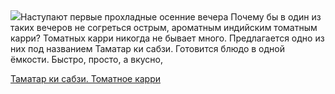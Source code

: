 <!--2025-09-06 13:21:03-->
<div class="yb">
  <div class="rss povarenok"><a href="https://www.povarenok.ru/recipes/show/183058/"><img src="https://www.povarenok.ru/data/cache/2025sep/06/45/3189056_31989-640x480.jpg"></a>Наступают первые прохладные осенние вечера Почему бы в один из таких вечеров не согреться острым, ароматным индийским томатным карри? Томатных карри никогда не бывает много. Предлагается одно из них под названием Таматар ки сабзи. Готовится блюдо в одной ёмкости. Быстро, просто, а вкусно, <p class="titl"><a href="https://www.povarenok.ru/recipes/show/183058/">Таматар ки сабзи. Томатное карри</a></p></div>
</div>
